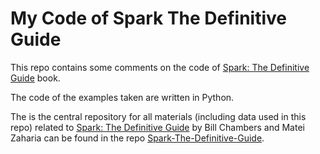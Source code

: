 # My Code of Spark The Definitive Guide
This repo contains some comments on the code of  [Spark: The Definitive Guide](http://shop.oreilly.com/product/0636920034957.do) book.

The code of the examples taken are written in Python.

The is the central repository for all materials (including data used in this repo) related to [Spark: The Definitive Guide](http://shop.oreilly.com/product/0636920034957.do) by Bill Chambers and Matei Zaharia can be found in the repo [Spark-The-Definitive-Guide](https://github.com/databricks/Spark-The-Definitive-Guide). 